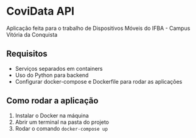 # CoviData API
Aplicação feita para o trabalho de Dispositivos Móveis do IFBA - Campus Vitória da Conquista

## Requisitos
 - Serviços separados em containers
 - Uso do Python para backend
 - Configurar docker-compose e Dockerfile para rodar as aplicações


## Como rodar a aplicação
1. Instalar o Docker na máquina
2. Abrir um terminal na pasta do projeto
3. Rodar o comando ```docker-compose up```
